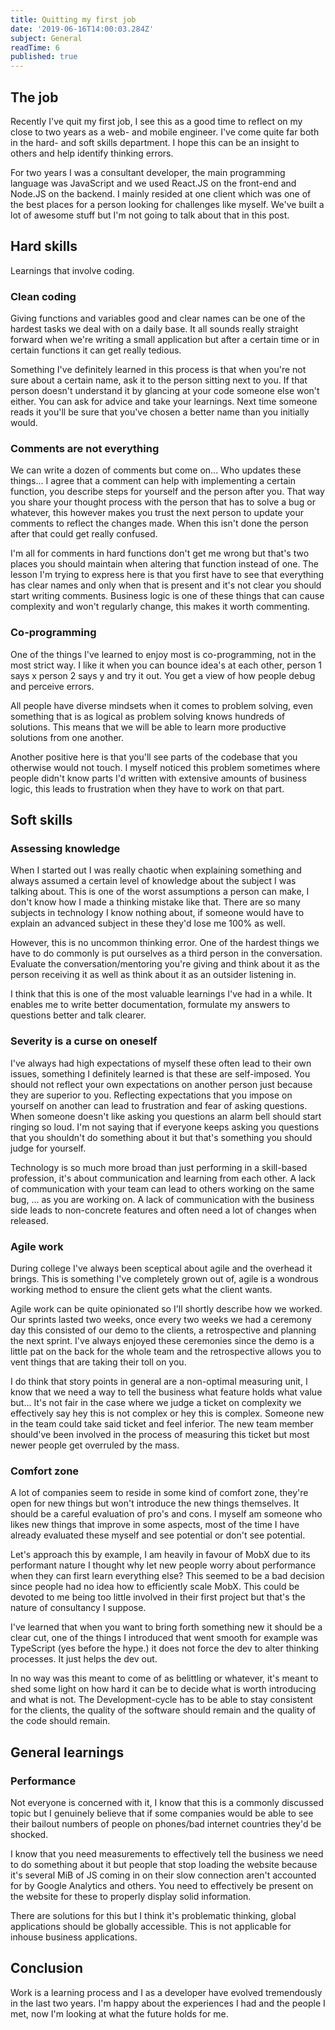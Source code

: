 ```yaml
---
title: Quitting my first job
date: '2019-06-16T14:00:03.284Z'
subject: General
readTime: 6
published: true
---
```


## The job

Recently I've quit my first job, I see this as a good time to reflect on my close to two years as a web- and mobile engineer. I've come quite far both in the hard- and soft skills department.
I hope this can be an insight to others and help identify thinking errors.

For two years I was a consultant developer, the main programming language was JavaScript and we used React.JS on the front-end and Node.JS on the backend.
I mainly resided at one client which was one of the best places for a person looking for challenges like myself. We've built a lot of awesome stuff but I'm not going to talk about that in this post.

## Hard skills

Learnings that involve coding.

### Clean coding

Giving functions and variables good and clear names can be one of the hardest tasks we deal with on a daily base. It all sounds really straight forward when we're writing a small application but after a certain time or in certain functions it can get really tedious.

Something I've definitely learned in this process is that when you're not sure about a certain name, ask it to the person sitting next to you. If that person doesn't understand it by glancing at your code someone else won't either. You can ask for advice and take your learnings. Next time someone reads it you'll be sure that you've chosen a better name than you initially would.

### Comments are not everything

We can write a dozen of comments but come on... Who updates these things... I agree that a comment can help with implementing a certain function, you describe steps for yourself and the person after you. That way you share your thought process with the person that has to solve a bug or whatever, this however makes you trust the next person to update your comments to reflect the changes made. When this isn't done the person after that could get really confused.

I'm all for comments in hard functions don't get me wrong but that's two places you should maintain when altering that function instead of one.
The lesson I'm trying to express here is that you first have to see that everything has clear names and only when that is present and it's not clear you should start writing comments. Business logic is one of these things that can cause complexity and won't regularly change, this makes it worth commenting.

### Co-programming

One of the things I've learned to enjoy most is co-programming, not in the most strict way. I like it when you can bounce idea's at each other, person 1 says x person 2 says y and try it out. You get a view of how people debug and perceive errors.

All people have diverse mindsets when it comes to problem solving, even something that is as logical as problem solving knows hundreds of solutions. This means that we will be able to learn more productive solutions from one another.

Another positive here is that you'll see parts of the codebase that you otherwise would not touch. I myself noticed this problem sometimes where people didn't know parts I'd written with extensive amounts of business logic, this leads to frustration when they have to work on that part.

## Soft skills

### Assessing knowledge

When I started out I was really chaotic when explaining something and always assumed a certain level of knowledge about the subject I was talking about. This is one of the worst assumptions a person can make, I don't know how I made a thinking mistake like that. There are so many subjects in technology I know nothing about, if someone would have to explain an advanced subject in these they'd lose me 100% as well.

However, this is no uncommon thinking error. One of the hardest things we have to do commonly is put ourselves as a third person in the conversation. Evaluate the conversation/mentoring you're giving and think about it as the person receiving it as well as think about it as an outsider listening in.

I think that this is one of the most valuable learnings I've had in a while. It enables me to write better documentation, formulate my answers to questions better and talk clearer.

### Severity is a curse on oneself

I've always had high expectations of myself these often lead to their own issues, something I definitely learned is that these are self-imposed. You should not reflect your own expectations on another person just because they are superior to you.
Reflecting expectations that you impose on yourself on another can lead to frustration and fear of asking questions. When someone doesn't like asking you questions an alarm bell should start ringing so loud.
I'm not saying that if everyone keeps asking you questions that you shouldn't do something about it but that's something you should judge for yourself.

Technology is so much more broad than just performing in a skill-based profession, it's about communication and learning from each other. A lack of communication with your team can lead to others working on the same bug, ... as you are working on. A lack of communication with the business side leads to non-concrete features and often need a lot of changes when released.

### Agile work

During college I've always been sceptical about agile and the overhead it brings. This is something I've completely grown out of, agile is a wondrous working method to ensure the client gets what the client wants.

Agile work can be quite opinionated so I'll shortly describe how we worked. Our sprints lasted two weeks, once every two weeks we had a ceremony day this consisted of our demo to the clients, a retrospective and planning the next sprint. I've always enjoyed these ceremonies since the demo is a little pat on the back for the whole team and the retrospective allows you to vent things that are taking their toll on you.

I do think that story points in general are a non-optimal measuring unit, I know that we need a way to tell the business what feature holds what value but... It's not fair in the case where we judge a ticket on complexity we effectively say hey this is not complex or hey this is complex. Someone new in the team could take said ticket and feel inferior. The new team member should've been involved in the process of measuring this ticket but most newer people get overruled by the mass.

### Comfort zone

A lot of companies seem to reside in some kind of comfort zone, they're open for new things but won't introduce the new things themselves. It should be a careful evaluation of pro's and cons. I myself am someone who likes new things that improve in some aspects, most of the time I have already evaluated these myself and see potential or don't see potential.

Let's approach this by example, I am heavily in favour of MobX due to its performant nature I thought why let new people worry about performance when they can first learn everything else? This seemed to be a bad decision since people had no idea how to efficiently scale MobX. This could be devoted to me being too little involved in their first project but that's the nature of consultancy I suppose.

I've learned that when you want to bring forth something new it should be a clear cut, one of the things I introduced that went smooth for example was TypeScript (yes before the hype.) it does not force the dev to alter thinking processes. It just helps the dev out.

In no way was this meant to come of as belittling or whatever, it's meant to shed some light on how hard it can be to decide what is worth introducing and what is not.
The Development-cycle has to be able to stay consistent for the clients, the quality of the software should remain and the quality of the code should remain.

## General learnings

### Performance

Not everyone is concerned with it, I know that this is a commonly discussed topic but I genuinely believe that if some companies would be able to see their bailout numbers of people on phones/bad internet countries they'd be shocked.

I know that you need measurements to effectively tell the business we need to do something about it but people that stop loading the website because it's several MiB of JS coming in on their slow connection aren't accounted for by Google Analytics and others. You need to effectively be present on the website for these to properly display solid information.

There are solutions for this but I think it's problematic thinking, global applications should be globally accessible. This is not applicable for inhouse business applications.

## Conclusion

Work is a learning process and I as a developer have evolved tremendously in the last two years. I'm happy about the experiences I had and the people I met, now I'm looking at what the future holds for me.
